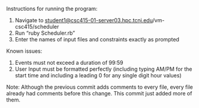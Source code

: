 Instructions for running the program:
1) Navigate to student1@csc415-01-server03.hpc.tcnj.edu/vm-csc415/scheduler
2) Run “ruby Scheduler.rb”
3) Enter the names of input files and constraints exactly as prompted


Known issues:
1) Events must not exceed a duration of 99:59
2) User Input must be formatted perfectly (including typing AM/PM for the start time and including a leading 0 for any single digit hour values)


Note:
Although the previous commit adds comments to every file, every file already had comments before this change. This commit just added more of them.
